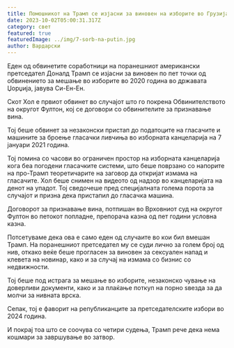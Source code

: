 ```yaml
---
title: Помошникот на Трамп се изјасни за виновен на изборите во Грузија
date: 2023-10-02T05:00:31.317Z
category: свет
featured: true
featuredImage: ../img/7-sorb-na-putin.jpg
author: Вардарски
---
```

Еден од обвинетите соработници на поранешниот американски претседател Доналд Трамп се изјасни за виновен по пет точки од обвинението за мешање во изборите во 2020 година во државата Џорџија, јавува Си-Ен-Ен.

Скот Хол е првиот обвинет во случајот што го покрена Обвинителството на округот Фултон, кој се договори со обвинителите за признавање вина.

Тој беше обвинет за незаконски пристап до податоците на гласачите и машините за броење гласачки ливчиња во изборната канцеларија на 7 јануари 2021 година.

Тој помина со часови во ограничен простор на изборната канцеларија кога беа погодени гласачките системи, што беше поврзано со напорите на про-Трамп теоретичарите на заговор да откријат измама на гласачите. Хол беше снимен на видеото од надзор во канцеларијата на денот на упадот. Тој сведочеше пред специјалната голема порота за случајот и призна дека пристапил до гласачка машина.

Договорот за признавање вина, потпишан во Врховниот суд на округот Фултон во петокот попладне, препорача казна од пет години условна казна.

Потсетуваме дека ова е само еден од случаите во кои бил вмешан Трамп. На поранешниот претседател му се суди лично за голем број од нив, откако веќе беше прогласен за виновен за сексуален напад и клевета на новинар, како и за случај на измама со бизнис со недвижности.

Тој беше под истрага за мешање во изборите, незаконско чување на доверливи документи, како и за плаќање поткуп на порно ѕвезда за да молчи за нивната врска.

Сепак, тој е фаворит на републиканците за претседателските избори во 2024 година.

И покрај тоа што се соочува со четири судења, Трамп рече дека нема кошмари за завршување во затвор.